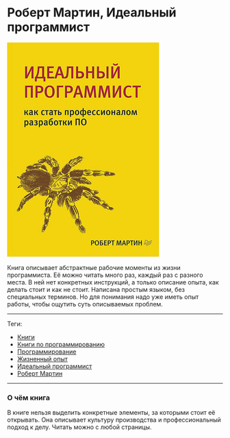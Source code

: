 # Роберт Мартин, Идеальный программист

![cover](Роберт%20Мартин%20-%20Идеальный%20программист.jpg)

Книга описывает абстрактные рабочие моменты из жизни программиста. Её можно
читать много раз, каждый раз с разного места. В ней нет конкретных инструкций,
а только описание опыта, как делать стоит и как не стоит. Написана простым
языком, без специальных терминов. Но для понимания надо уже иметь опыт работы,
чтобы ощутить суть описываемых проблем.

---

Теги:

- [Книги](../../_tags/книги.md)
- [Книги по программированию](../../_tags/книги%20по%20программированию.md)
- [Программирование](../../_tags/программирование.md)
- [Жизненный опыт](../../_tags/жизненный%20опыт.md)
- [Идеальный программист](../../_tags/идеальный%20программист.md)
- [Роберт Мартин](../../_tags/роберт%20мартин.md)

---

### О чём книга

В книге нельзя выделить конкретные элементы, за которыми стоит её открывать.
Она описывает культуру производства и профессиональный подход к делу. Читать
можно с любой страницы.
